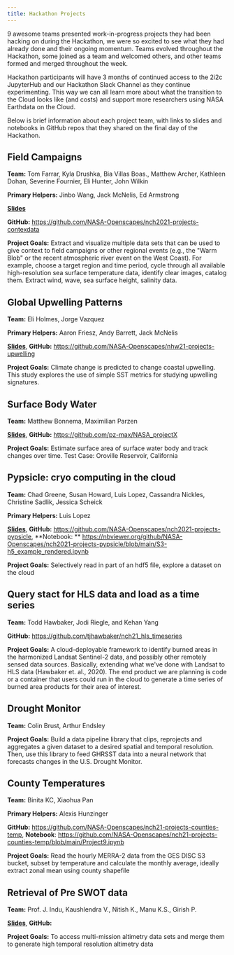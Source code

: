 ```yaml
---
title: Hackathon Projects
---
```


9 awesome teams presented work-in-progress projects they had been hacking on during the Hackathon, we were so excited to see what they had already done and their ongoing momentum. Teams evolved throughout the Hackathon, some joined as a team and welcomed others, and other teams formed and merged throughout the week.

Hackathon participants will have 3 months of continued access to the 2i2c JupyterHub and our Hackathon Slack Channel as they continue experimenting. This way we can all learn more about what the transition to the Cloud looks like (and costs) and support more researchers using NASA Earthdata on the Cloud. 

Below is brief information about each project team, with links to slides and notebooks in GitHub repos that they shared on the final day of the Hackathon.

## Field Campaigns

<!---Proj 1+7--->

**Team:** Tom Farrar, Kyla Drushka, Bia Villas Boas., Matthew Archer, Kathleen Dohan, Severine Fournier, Eli Hunter, John Wilkin

**Primary Helpers:** Jinbo Wang, Jack McNelis, Ed Armstrong

[**Slides**](https://docs.google.com/presentation/d/1l2RxFG1tO-0piDvKUkdUQC0wHwp7lFhPSSbLCpESSW4/edit#slide=id.p)

**GitHub:** <https://github.com/NASA-Openscapes/nch2021-projects-contexdata>

**Project Goals:** 
Extract and visualize multiple data sets that can be used to give context to field campaigns or other regional events (e.g., the "Warm Blob" or the recent atmospheric river event on the West Coast).  For example, choose a target region and time period, cycle through all available high-resolution sea surface temperature data, identify clear images, catalog them.  Extract wind, wave, sea surface height, salinity data. 

## Global Upwelling Patterns

<!---Proj 2--->

**Team:** Eli Holmes, Jorge Vazquez

**Primary Helpers:** Aaron Friesz, Andy Barrett, Jack McNelis

[**Slides**](https://docs.google.com/presentation/d/1YjBrNRHCPWUKjoT5FC3FgqhzcVuJsqtmrFdRW29FkGs/edit#slide=id.p), **GitHub:** <https://github.com/NASA-Openscapes/nhw21-projects-upwelling>

**Project Goals:** 
Climate change is predicted to change coastal upwelling. This study explores the use of simple SST metrics for studying upwelling signatures.


## Surface Body Water

<!---Proj 3+8--->

**Team:** Matthew Bonnema, Maximilian Parzen

[**Slides**](https://docs.google.com/presentation/d/1o_o8FLjzX86XWc-idKujpxDwHVtoF5sHfFxCCw3bgwA/edit#slide=id.p), **GitHub:** <https://github.com/pz-max/NASA_projectX>

**Project Goals:** 
Estimate surface area of surface water body and track changes over time. Test Case: Oroville Reservoir, California


## Pypsicle: cryo computing in the cloud

<!---Proj 4--->

**Team:** Chad Greene, Susan Howard, Luis Lopez, Cassandra Nickles, Christine Sadlik, Jessica Scheick

**Primary Helpers:** Luis Lopez

[**Slides**](https://docs.google.com/presentation/d/1umWIIJ49U1Lukk78EJI6q-tii3s91qJpSmHWPEkqCxg/edit?usp=sharing), **GitHub:** <https://github.com/NASA-Openscapes/nch2021-projects-pypsicle>, **Notebook: **  <https://nbviewer.org/github/NASA-Openscapes/nch2021-projects-pypsicle/blob/main/S3-h5_example_rendered.ipynb>

**Project Goals:** 
Selectively read in part of an hdf5 file, explore a dataset on the cloud


## Query stact for HLS data and load as a time series 

<!---Proj 5--->

**Team:** Todd Hawbaker, Jodi Riegle, and Kehan Yang

**GitHub:** https://github.com/tjhawbaker/nch21_hls_timeseries

**Project Goals:** 
A cloud-deployable framework to identify burned areas in the harmonized Landsat Sentinel-2 data, and possibly other remotely sensed data sources. Basically, extending what we've done with Landsat to HLS data (Hawbaker et. al., 2020). The end product we are planning is code or a container that users could run in the cloud to generate a time series of burned area products for their area of interest.


## Drought Monitor

<!---Proj 6--->

**Team:** Colin Brust, Arthur Endsley

**Project Goals:** 
Build a data pipeline library that clips, reprojects and aggregates a given dataset to a desired spatial and temporal resolution. Then, use this library to feed GHRSST data into a neural network that forecasts changes in the U.S. Drought Monitor.


## County Temperatures

<!--- Proj 9 --->

**Team:** Binita KC, Xiaohua Pan

**Primary Helpers:** Alexis Hunzinger

**GitHub:** <https://github.com/NASA-Openscapes/nch21-projects-counties-temp>, **Notebook**: <https://github.com/NASA-Openscapes/nch21-projects-counties-temp/blob/main/Project9.ipynb> 

**Project Goals:** 
Read the hourly MERRA-2 data from the GES DISC S3 bucket, subset by temperature and calculate the monthly average, ideally extract zonal mean using county shapefile


## Retrieval of Pre SWOT data

<!--- Proj 10 --->

**Team:** Prof. J. Indu, Kaushlendra V., Nitish K., Manu K.S., Girish P. 

[**Slides**](https://docs.google.com/presentation/d/1Z9cmmMZ8Ow0a3PpdyRIyicppwxh5kpN-/edit?usp=sharing&ouid=117588048875901229534&rtpof=true&sd=true), **GitHub:**

**Project Goals:** 
To access multi-mission altimetry data sets and merge them to generate high temporal resolution altimetry data

